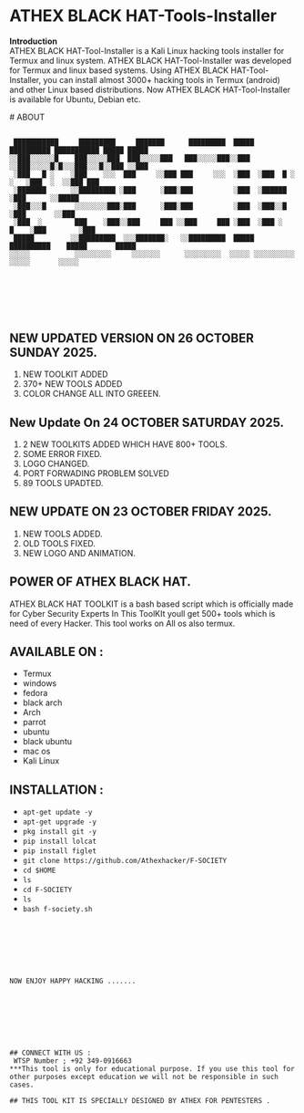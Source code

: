 # ATHEX BLACK HAT-Tools-Installer
<b>Introduction</b><br>
ATHEX BLACK HAT-Tool-Installer is a Kali Linux hacking tools installer for Termux and linux system. ATHEX BLACK HAT-Tool-Installer was developed for Termux and linux based systems. Using ATHEX BLACK HAT-Tool-Installer, you can install almost 3000+ hacking tools in Termux (android) and other Linux based distributions. Now ATHEX BLACK HAT-Tool-Installer is available for Ubuntu, Debian etc.


﻿# ABOUT
##
```
 ███████████     █████████     ███████      █████████  █████ ██████████ ███████████ █████ █████
░░███░░░░░░█    ███░░░░░███  ███░░░░░███   ███░░░░░███░░███ ░░███░░░░░█░█░░░███░░░█░░███ ░░███ 
 ░███   █ ░    ░███    ░░░  ███     ░░███ ███     ░░░  ░███  ░███  █ ░ ░   ░███  ░  ░░███ ███  
 ░███████      ░░█████████ ░███      ░███░███          ░███  ░██████       ░███      ░░█████   
 ░███░░░█       ░░░░░░░░███░███      ░███░███          ░███  ░███░░█       ░███       ░░███    
 ░███  ░        ███    ░███░░███     ███ ░░███     ███ ░███  ░███ ░   █    ░███        ░███    
 █████         ░░█████████  ░░░███████░   ░░█████████  █████ ██████████    █████       █████   
░░░░░           ░░░░░░░░░     ░░░░░░░      ░░░░░░░░░  ░░░░░ ░░░░░░░░░░    ░░░░░       ░░░░░    
                                                                                               
                                                                                               
                                                                                               
                                                                            
                                                                                                                  
                                                                  
```
## NEW UPDATED VERSION ON 26 OCTOBER SUNDAY 2025.
1. NEW TOOLKIT ADDED
2. 370+ NEW TOOLS ADDED
3. COLOR CHANGE ALL INTO GREEEN.

## New Update On 24 OCTOBER SATURDAY 2025.
1. 2 NEW TOOLKITS ADDED WHICH HAVE 800+ TOOLS.
2. SOME ERROR FIXED.
3. LOGO CHANGED.
4. PORT FORWADING PROBLEM SOLVED
5. 89 TOOLS UPADTED.

## NEW UPDATE ON 23 OCTOBER FRIDAY 2025. 
1. NEW TOOLS ADDED.
2. OLD TOOLS FIXED.
3. NEW LOGO AND ANIMATION.

## POWER OF ATHEX BLACK HAT.




ATHEX BLACK HAT TOOLKIT is a bash based script which is officially made for Cyber Security Experts In This ToolKIt youll get 500+ tools which is need of every Hacker. This tool works on All os also termux.


## AVAILABLE ON :

* Termux
* windows
* fedora
* black arch
* Arch
* parrot
* ubuntu
* black ubuntu
* mac os
* Kali Linux


## INSTALLATION :

* `apt-get update -y`
* `apt-get upgrade -y`
* `pkg install git -y`
* `pip install lolcat`
* `pip install figlet`
* `git clone https://github.com/Athexhacker/F-SOCIETY`
* `cd $HOME`
* `ls`
* `cd F-SOCIETY`
* `ls`
* `bash f-society.sh`
  
```







NOW ENJOY HAPPY HACKING .......








## CONNECT WITH US :
 WTSP Number ; +92 349-0916663
***This tool is only for educational purpose. If you use this tool for other purposes except education we will not be responsible in such cases.

## THIS TOOL KIT IS SPECIALLY DESIGNED BY ATHEX FOR PENTESTERS .
